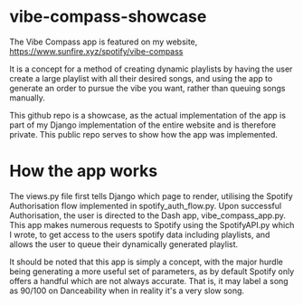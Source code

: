 # vibe-compass-showcase
The Vibe Compass app is featured on my website, https://www.sunfire.xyz/spotify/vibe-compass

It is a concept for a method of creating dynamic playlists by having the user create a large playlist with all their desired songs, and using the app to generate an order to pursue the vibe you want, rather than queuing songs manually.

This github repo is a showcase, as the actual implementation of the app is part of my Django implementation of the entire website and is therefore private. This public repo serves to show how the app was implemented.

# How the app works
The views.py file first tells Django which page to render, utilising the Spotify Authorisation flow implemented in spotify_auth_flow.py. Upon successful Authorisation, the user is directed to the Dash app, vibe_compass_app.py.
This app makes numerous requests to Spotify using the SpotifyAPI.py which I wrote, to get access to the users spotify data including playlists, and allows the user to queue their dynamically generated playlist.

It should be noted that this app is simply a concept, with the major hurdle being generating a more useful set of parameters, as by default Spotify only offers a handful which are not always accurate. That is, it may label a song as 90/100 on Danceability when in reality it's a very slow song.
